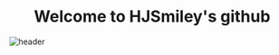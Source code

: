 <div align="center">
  <h1>Welcome to HJSmiley's github</h1>
</div>

![header](https://capsule-render.vercel.app/api?type=waving&color=auto&height=200&section=header&text=Hello%20Web&fontSize=90)
